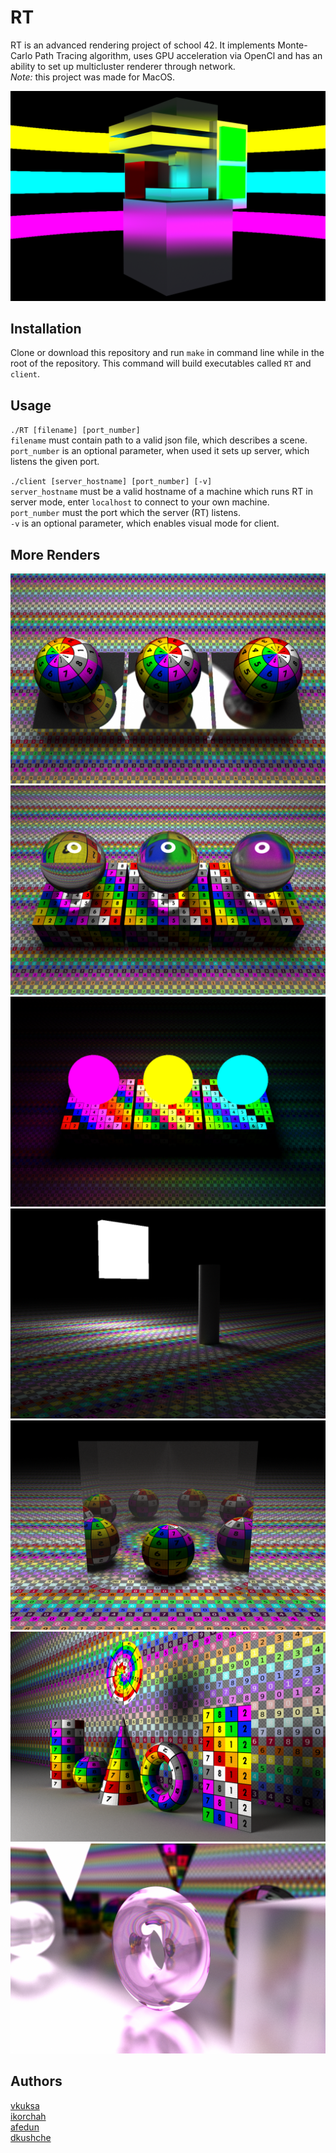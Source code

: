 # RT
RT is an advanced rendering project of school 42. It implements Monte-Carlo Path Tracing algorithm, 
uses GPU acceleration via OpenCl and has an ability to set up multicluster renderer through network.  
*Note:* this project was made for MacOS.

![render1](images/RT_abstraction_171234_samples.png)
  
## Installation
Clone or download this repository and run `make` in command line while in the root of the repository.
This command will build executables called `RT` and `client`.  
  
## Usage
`./RT [filename] [port_number]`  
`filename` must contain path to a valid json file, which describes a scene.  
`port_number` is an optional parameter, when used it sets up server, which listens the given port.  
  
 `./client [server_hostname] [port_number] [-v]`  
 `server_hostname` must be a valid hostname of a machine which runs RT in server mode, 
 enter `localhost` to connect to your own machine.  
 `port_number` must the port which the server (RT) listens.  
 `-v` is an optional parameter, which enables visual mode for client.  
   
 ## More Renders
 ![render2](images/RT_reflections.png)  
 ![render3](images/RT_refraction.png)  
 ![render4](images/RT_composed_colors.png)  
 ![render5](images/RT_soft_shadow.png)  
 ![render6](images/RT_recursion.png)  
 ![render7](images/RT_21194_samples.png)  
  ![render8](images/RT_3256_samples.png)  
   
 ## Authors
 [vkuksa](https://github.com/VolodymyrKuksa)  
 [ikorchah](https://github.com/ikorchah)  
 [afedun](https://github.com/FedunAnton)  
 [dkushche](https://github.com/dkushche)  
